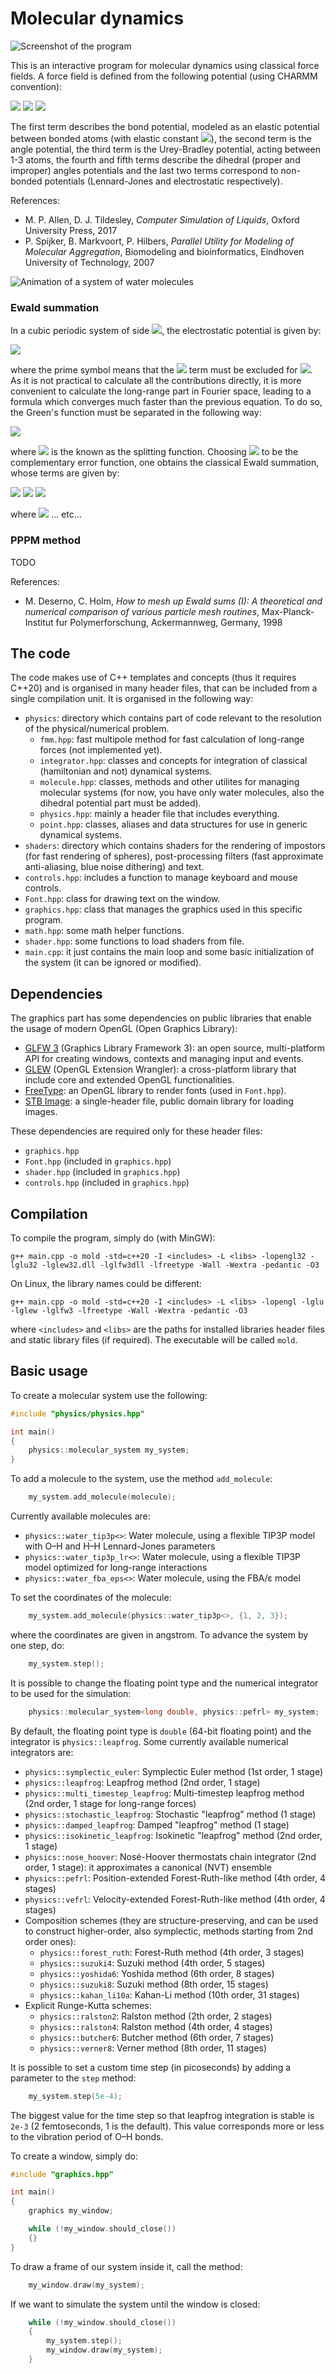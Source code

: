 # Molecular dynamics 

![Screenshot of the program](screenshot.png)

This is an interactive program for molecular dynamics using classical force fields. A force field is defined from the following potential (using CHARMM convention):
<!---
$V(\mathrm{r}_i)&=\sum_{i \sim j}K_{ij}^r \left(r_{ij} - r_{ij}^0\right)^2
+ \sum_{i\sim j\sim k}K_{ijk}^{\theta} \left(\theta_{ijk} - \theta_{ijk}^0\right)^2
+ \sum_{i\sim\cdot\sim k}K_{ik}^{UB} \left(r_{ik} - r_{ik}^0\right)^2 \\
&+ \sum_{i\sim j\sim k\sim l, n}K_{ijkl}^{\chi} \left(1 + \cos\left(n\chi_{ijkl} - \delta_{ijkl}\right) \right)
+ \sum_{ijkl\ \text{impropers}}K_{ijkl}^{\psi} \left( \psi_{ijkl} - \psi_{ijkl}^0 \right)^2 \\
&+ \sum_{ij} \epsilon_{ij} \left( \left( \frac{R_{ij}}{r_{ij}} \right)^{12} - 2 \left(\frac{R_{ij}}{r_{ij}} \right)^{6} \right)
+ \sum_{ij} k_C \frac{q_i q_j}{r_{ij}^2}$

Old URL:
https://render.githubusercontent.com/render/math?math=\displaystyle+

Plus (+) = %2B
Space = %20
Comma (,) = %2C
--->
<img src="https://latex.codecogs.com/gif.latex?V=\sum_{i\sim%20j}K_{ij}^r\left(r_{ij}-r_{ij}^0\right)^2%2B\sum_{i\sim%20j\sim%20k}K_{ijk}^{\theta}%20\left(\theta_{ijk}-\theta_{ijk}^0\right)^2%2B\sum_{i\sim\cdot\sim%20k}K_{ik}^{UB}\left(r_{ik}-r_{ik}^0\right)^2\\">
<img src="https://latex.codecogs.com/gif.latex?\qquad%2B\sum_{i\sim%20j\sim%20k\sim%20l%2Cn}K_{ijkl}^{\chi}%20\left(1%2B\cos\left(n\chi_{ijkl}-\delta_{ijkl}\right)\right)%2B\sum_{ijkl\%20\text{impropers}}K_{ijkl}^{\psi}\left(\psi_{ijkl}-\psi_{ijkl}^0\right)^2\\">
<img src="https://latex.codecogs.com/gif.latex?\qquad%2B\sum_{i<j}\epsilon_{ij}\left(\left(\frac{R_{ij}}{r_{ij}}\right)^{12}-2\left(\frac{R_{ij}}{r_{ij}}\right)^6\right)%2B\sum_{i<j}k_C\frac{q_i%20q_j}{r_{ij}^2}">

The first term describes the bond potential, modeled as an elastic potential between bonded atoms (with elastic constant <img src="https://render.githubusercontent.com/render/math?math=k^r=2K^r">), the second term is the angle potential, the third term is the Urey-Bradley potential, acting between 1-3 atoms, the fourth and fifth terms describe the dihedral (proper and improper) angles potentials and the last two terms correspond to non-bonded potentials (Lennard-Jones and electrostatic respectively).

References:
* M. P. Allen, D. J. Tildesley, *Computer Simulation of Liquids*, Oxford University Press, 2017
* P. Spijker, B. Markvoort, P. Hilbers, *Parallel Utility for Modeling of Molecular Aggregation*, Biomodeling and bioinformatics, Eindhoven University of Technology, 2007

![Animation of a system of water molecules](animation.gif)

### Ewald summation

In a cubic periodic system of side <img src="https://latex.codecogs.com/gif.latex?L">, the electrostatic potential is given by:

<img src="https://latex.codecogs.com/gif.latex?V=\frac{1}{2}\sum_{ij}^N\sum_{\mathrm{n}\in%20Z^3}^{%27}\frac{q_i%20q_j}{\left|\mathrm{r}_{ij}%2B\mathrm{n}L\right|}">

where the prime symbol means that the <img src="https://latex.codecogs.com/gif.latex?i=j"> term must be excluded for <img src="https://latex.codecogs.com/gif.latex?\mathrm{n}=\mathrm{0}">. As it is not practical to calculate all the contributions directly, it is more convenient to calculate the long-range part in Fourier space, leading to a formula which converges much faster than the previous equation. To do so, the Green's function must be separated in the following way:

<img src="https://latex.codecogs.com/gif.latex?\frac{1}{r}=\frac{f(r)}{r}%2B\frac{1-f(r)}{r}">

where <img src="https://latex.codecogs.com/gif.latex?f(r)"> is the known as the splitting function. Choosing <img src="https://latex.codecogs.com/gif.latex?f(r)"> to be the complementary error function, one obtains the classical Ewald summation, whose terms are given by:

<img src="https://latex.codecogs.com/gif.latex?V=V^{(r)}%2BV^{(k)}%2BV^{(s)}%2BV^{(d)}">
<img src="https://latex.codecogs.com/gif.latex?V^{(r)}=\frac{1}{2}\sum_{ij}^N\sum_{\mathrm{n}\in%20Z^3}^{%27}q_i%20q_j\frac{\text{erfc}\left(\kappa\left|\mathrm{r}_{ij}%2B\mathrm{n}L\right|\right)}{\left|\mathrm{r}_{ij}%2B\mathrm{n}L\right|}">
<img src="https://latex.codecogs.com/gif.latex?V^{(k)}=\frac{1}{2L^3}\sum_{\mathrm{n}\neq\mathrm{0}}\frac{4\pi}{k_n^2}e^{-k_n^2/4\kappa^2}\left|\tilde{\rho}(\mathrm{k}_n)\right|^2">

where <img src="https://latex.codecogs.com/gif.latex?V^{(r)}"> ... etc...

### PPPM method

TODO

References:
* M. Deserno, C. Holm, *How to mesh up Ewald sums (I): A theoretical and numerical comparison of various particle mesh routines*, Max-Planck-Institut fur Polymerforschung, Ackermannweg, Germany, 1998

## The code
The code makes use of C++ templates and concepts (thus it requires C++20) and is organised in many header files, that can be included from a single compilation unit. It is organised in the following way:
* `physics`: directory which contains part of code relevant to the resolution of the physical/numerical problem.
  * `fmm.hpp`: fast multipole method for fast calculation of long-range forces (not implemented yet).
  * `integrator.hpp`: classes and concepts for integration of classical (hamiltonian and not) dynamical systems.
  * `molecule.hpp`: classes, methods and other utilites for managing molecular systems (for now, you have only water molecules, also the dihedral potential part must be added).
  * `physics.hpp`: mainly a header file that includes everything.
  * `point.hpp`: classes, aliases and data structures for use in generic dynamical systems.
* `shaders`: directory which contains shaders for the rendering of impostors (for fast rendering of spheres), post-processing filters (fast approximate anti-aliasing, blue noise dithering) and text.
* `controls.hpp`: includes a function to manage keyboard and mouse controls.
* `Font.hpp`: class for drawing text on the window.
* `graphics.hpp`: class that manages the graphics used in this specific program.
* `math.hpp`: some math helper functions.
* `shader.hpp`: some functions to load shaders from file.
* `main.cpp`: it just contains the main loop and some basic initialization of the system (it can be ignored or modified).

## Dependencies

The graphics part has some dependencies on public libraries that enable the usage of modern OpenGL (Open Graphics Library):
* [GLFW 3](https://www.glfw.org/) (Graphics Library Framework 3): an open source, multi-platform API for creating windows, contexts and managing input and events.
* [GLEW](http://glew.sourceforge.net/) (OpenGL Extension Wrangler): a cross-platform library that include core and extended OpenGL functionalities.
* [FreeType](https://freetype.org/): an OpenGL library to render fonts (used in `Font.hpp`).
* [STB Image](https://github.com/nothings/stb/blob/master/stb_image.h): a single-header file, public domain library for loading images.

These dependencies are required only for these header files:
* `graphics.hpp`
* `Font.hpp` (included in `graphics.hpp`)
* `shader.hpp` (included in `graphics.hpp`)
* `controls.hpp` (included in `graphics.hpp`)

## Compilation

To compile the program, simply do (with MinGW):

    g++ main.cpp -o mold -std=c++20 -I <includes> -L <libs> -lopengl32 -lglu32 -lglew32.dll -lglfw3dll -lfreetype -Wall -Wextra -pedantic -O3

On Linux, the library names could be different:

    g++ main.cpp -o mold -std=c++20 -I <includes> -L <libs> -lopengl -lglu -lglew -lglfw3 -lfreetype -Wall -Wextra -pedantic -O3

where `<includes>` and `<libs>` are the paths for installed libraries header files and static library files (if required). The executable will be called `mold`.

## Basic usage

To create a molecular system use the following:
```c++
#include "physics/physics.hpp"

int main()
{
    physics::molecular_system my_system;
}
```
To add a molecule to the system, use the method `add_molecule`:
```c++
    my_system.add_molecule(molecule);
```
Currently available molecules are:

* `physics::water_tip3p<>`: Water molecule, using a flexible TIP3P model with O–H and H–H Lennard-Jones parameters
* `physics::water_tip3p_lr<>`: Water molecule, using a flexible TIP3P model optimized for long-range interactions
* `physics::water_fba_eps<>`: Water molecule, using the FBA/&epsilon; model

To set the coordinates of the molecule:
```c++
    my_system.add_molecule(physics::water_tip3p<>, {1, 2, 3});
```
where the coordinates are given in angstrom.
To advance the system by one step, do:
```c++
    my_system.step();
```
It is possible to change the floating point type and the numerical integrator to be used for the simulation:
```c++
    physics::molecular_system<long double, physics::pefrl> my_system;
```
By default, the floating point type is `double` (64-bit floating point) and the integrator is `physics::leapfrog`. Some currently available numerical integrators are:

* `physics::symplectic_euler`: Symplectic Euler method (1st order, 1 stage)
* `physics::leapfrog`: Leapfrog method (2nd order, 1 stage)
* `physics::multi_timestep_leapfrog`: Multi-timestep leapfrog method (2nd order, 1 stage for long-range forces)
* `physics::stochastic_leapfrog`: Stochastic "leapfrog" method (1 stage)
* `physics::damped_leapfrog`: Damped "leapfrog" method (1 stage)
* `physics::isokinetic_leapfrog`: Isokinetic "leapfrog" method (2nd order, 1 stage)
* `physics::nose_hoover`: Nosé-Hoover thermostats chain integrator (2nd order, 1 stage): it approximates a canonical (NVT) ensemble
* `physics::pefrl`: Position-extended Forest-Ruth-like method (4th order, 4 stages)
* `physics::vefrl`: Velocity-extended Forest-Ruth-like method (4th order, 4 stages)
* Composition schemes (they are structure-preserving, and can be used to construct higher-order, also symplectic, methods starting from 2nd order ones):
  * `physics::forest_ruth`: Forest-Ruth method (4th order, 3 stages)
  * `physics::suzuki4`: Suzuki method (4th order, 5 stages)
  * `physics::yoshida6`: Yoshida method (6th order, 8 stages)
  * `physics::suzuki8`: Suzuki method (8th order, 15 stages)
  * `physics::kahan_li10a`: Kahan-Li method (10th order, 31 stages)
* Explicit Runge-Kutta schemes:
  * `physics::ralston2`: Ralston method (2th order, 2 stages)
  * `physics::ralston4`: Ralston method (4th order, 4 stages)
  * `physics::butcher6`: Butcher method (6th order, 7 stages)
  * `physics::verner8`: Verner method (8th order, 11 stages)

It is possible to set a custom time step (in picoseconds) by adding a parameter to the `step` method:
```c++
    my_system.step(5e-4);
```
The biggest value for the time step so that leapfrog integration is stable is `2e-3` (2 femtoseconds, 1 is the default). This value corresponds more or less to the vibration period of O–H bonds.

To create a window, simply do:
```c++
#include "graphics.hpp"

int main()
{
    graphics my_window;

    while (!my_window.should_close())
    {}
}
```
To draw a frame of our system inside it, call the method:
```c++
    my_window.draw(my_system);
```
If we want to simulate the system until the window is closed:
```c++
    while (!my_window.should_close())
    {
        my_system.step();
        my_window.draw(my_system);
    }
```
